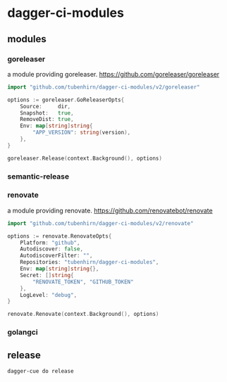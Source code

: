 # dagger-ci-modules


## modules

### goreleaser

a module providing goreleaser. https://github.com/goreleaser/goreleaser

``` go
import "github.com/tubenhirn/dagger-ci-modules/v2/goreleaser"

options := goreleaser.GoReleaserOpts{
    Source:     dir,
    Snapshot:   true,
    RemoveDist: true,
    Env: map[string]string{
        "APP_VERSION": string(version),
    },
}

goreleaser.Release(context.Background(), options)
```

### semantic-release

### renovate

a module providing renovate. https://github.com/renovatebot/renovate

``` go
import "github.com/tubenhirn/dagger-ci-modules/v2/renovate"

options := renovate.RenovateOpts{
    Platform: "github",
    Autodiscover: false,
    AutodiscoverFilter: "",
    Repositories: "tubenhirn/dagger-ci-modules",
    Env: map[string]string{},
    Secret: []string{
        "RENOVATE_TOKEN", "GITHUB_TOKEN"
    },
    LogLevel: "debug",
}

renovate.Renovate(context.Background(), options)
```

### golangci

## release

``` shell
dagger-cue do release
```
